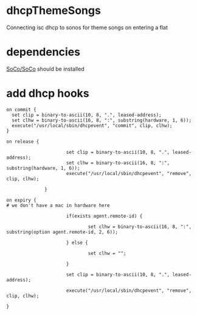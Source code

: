 dhcpThemeSongs
==============

Connecting isc dhcp to sonos for theme songs on entering a flat

dependencies
============
[SoCo/SoCo](https://github.com/SoCo/SoCo) should be installed


add dhcp hooks
===============

    on commit {
      set clip = binary-to-ascii(10, 8, ".", leased-address);
      set clhw = binary-to-ascii(16, 8, ":", substring(hardware, 1, 6));
      execute("/usr/local/sbin/dhcpevent", "commit", clip, clhw);
    }

    on release {
  
                          set clip = binary-to-ascii(10, 8, ".", leased-address);
                          set clhw = binary-to-ascii(16, 8, ":", substring(hardware, 1, 6));
                          execute("/usr/local/sbin/dhcpevent", "remove", clip, clhw);
  
                  }

    on expiry {
    # we don't have a mac in hardware here
  
                          if(exists agent.remote-id) {
  
                                  set clhw = binary-to-ascii(16, 8, ":", substring(option agent.remote-id, 2, 6));
  
                          } else {
  
                                  set clhw = "";
  
                          }
  
                          set clip = binary-to-ascii(10, 8, ".", leased-address);
  
                          execute("/usr/local/sbin/dhcpevent", "remove", clip, clhw);
  
    }
